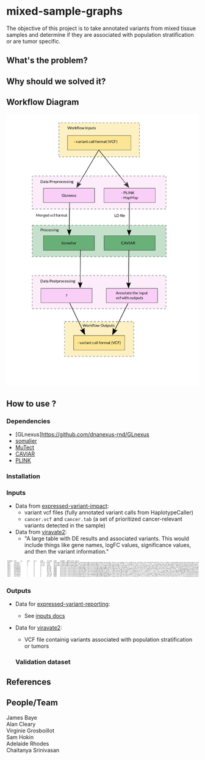 # mixed-sample-graphs

The objective of this project is to take annotated variants from mixed tissue samples and determine if they are associated with population stratification or are tumor specific.

## What's the problem?

## Why should we solved it?

## Workflow Diagram
![Workflow Diagram](images/workflow.png "Workflow Diagram")

## How to use ?

### Dependencies
* [GLnexus]https://github.com/dnanexus-rnd/GLnexus
* [somalier](https://github.com/brentp/somalier)
* [MuTect](https://github.com/broadinstitute/mutect)
* [CAVIAR](http://genetics.cs.ucla.edu/caviar/manual.html)
* [PLINK](http://zzz.bwh.harvard.edu/plink/)

### Installation

### Inputs
* Data from [expressed-variant-impact](https://github.com/collaborativebioinformatics/expressed-variant-impact):
  * variant vcf files (fully annotated variant calls from HaplotypeCaller)
  * `cancer.vcf` and `cancer.tab` (a set of prioritized cancer-relevant variants detected in the sample)
* Data from [viravate2](https://github.com/collaborativebioinformatics/viravate2):
  * "A large table with DE results and associated variants. This would include things like gene names, logFC values, significance values, and then the variant information."

![Example of an input .vcf file](images/sample_vcf.png "sample of a .vcf file")

### Outputs
* Data for [expressed-variant-reporting](https://github.com/collaborativebioinformatics/expressed-variant-reporting):
  * See [inputs docs](https://docs.google.com/spreadsheets/d/1pcB_bI_83B__sJ_Qw3tYDUhAYTz7Bh9SBvxjMzd8L4U/edit#gid=0)
* Data for [viravate2](https://github.com/collaborativebioinformatics/viravate2):
  * VCF file containig variants associated with population stratification or tumors

  ### Validation dataset




## References


## People/Team
James Baye  
Alan Cleary  
Virginie Grosboillot  
Sam Hokin  
Adelaide Rhodes  
Chaitanya Srinivasan  
